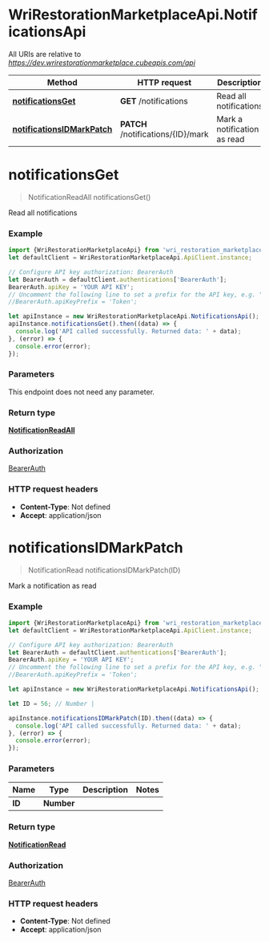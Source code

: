 # WriRestorationMarketplaceApi.NotificationsApi

All URIs are relative to *https://dev.wrirestorationmarketplace.cubeapis.com/api*

Method | HTTP request | Description
------------- | ------------- | -------------
[**notificationsGet**](NotificationsApi.md#notificationsGet) | **GET** /notifications | Read all notifications
[**notificationsIDMarkPatch**](NotificationsApi.md#notificationsIDMarkPatch) | **PATCH** /notifications/{ID}/mark | Mark a notification as read


<a name="notificationsGet"></a>
# **notificationsGet**
> NotificationReadAll notificationsGet()

Read all notifications

### Example
```javascript
import {WriRestorationMarketplaceApi} from 'wri_restoration_marketplace_api';
let defaultClient = WriRestorationMarketplaceApi.ApiClient.instance;

// Configure API key authorization: BearerAuth
let BearerAuth = defaultClient.authentications['BearerAuth'];
BearerAuth.apiKey = 'YOUR API KEY';
// Uncomment the following line to set a prefix for the API key, e.g. "Token" (defaults to null)
//BearerAuth.apiKeyPrefix = 'Token';

let apiInstance = new WriRestorationMarketplaceApi.NotificationsApi();
apiInstance.notificationsGet().then((data) => {
  console.log('API called successfully. Returned data: ' + data);
}, (error) => {
  console.error(error);
});

```

### Parameters
This endpoint does not need any parameter.

### Return type

[**NotificationReadAll**](NotificationReadAll.md)

### Authorization

[BearerAuth](../README.md#BearerAuth)

### HTTP request headers

 - **Content-Type**: Not defined
 - **Accept**: application/json

<a name="notificationsIDMarkPatch"></a>
# **notificationsIDMarkPatch**
> NotificationRead notificationsIDMarkPatch(ID)

Mark a notification as read

### Example
```javascript
import {WriRestorationMarketplaceApi} from 'wri_restoration_marketplace_api';
let defaultClient = WriRestorationMarketplaceApi.ApiClient.instance;

// Configure API key authorization: BearerAuth
let BearerAuth = defaultClient.authentications['BearerAuth'];
BearerAuth.apiKey = 'YOUR API KEY';
// Uncomment the following line to set a prefix for the API key, e.g. "Token" (defaults to null)
//BearerAuth.apiKeyPrefix = 'Token';

let apiInstance = new WriRestorationMarketplaceApi.NotificationsApi();

let ID = 56; // Number | 

apiInstance.notificationsIDMarkPatch(ID).then((data) => {
  console.log('API called successfully. Returned data: ' + data);
}, (error) => {
  console.error(error);
});

```

### Parameters

Name | Type | Description  | Notes
------------- | ------------- | ------------- | -------------
 **ID** | **Number**|  | 

### Return type

[**NotificationRead**](NotificationRead.md)

### Authorization

[BearerAuth](../README.md#BearerAuth)

### HTTP request headers

 - **Content-Type**: Not defined
 - **Accept**: application/json

